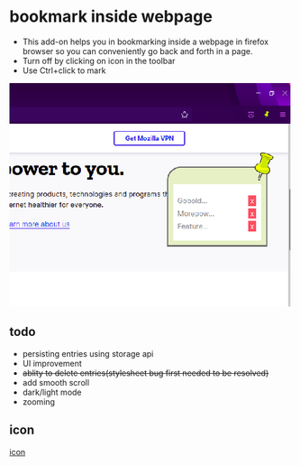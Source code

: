 # bookmark inside webpage

* This add-on helps you in bookmarking inside a webpage in firefox browser so you can conveniently go back and forth in a page.
* Turn off by clicking on icon in the toolbar
* Use Ctrl+click to mark


![Screenshot of the Firefox Addon](./image.png?raw=true)

## todo
* persisting entries using storage api
* UI improvement
* ~~ablity to delete entries(stylesheet bug first needed to be resolved)~~
* add smooth scroll
* dark/light mode
* zooming

## icon 
[icon](https://maps.google.com/mapfiles/kml/pushpin/ylw-pushpin.png "an icon")

